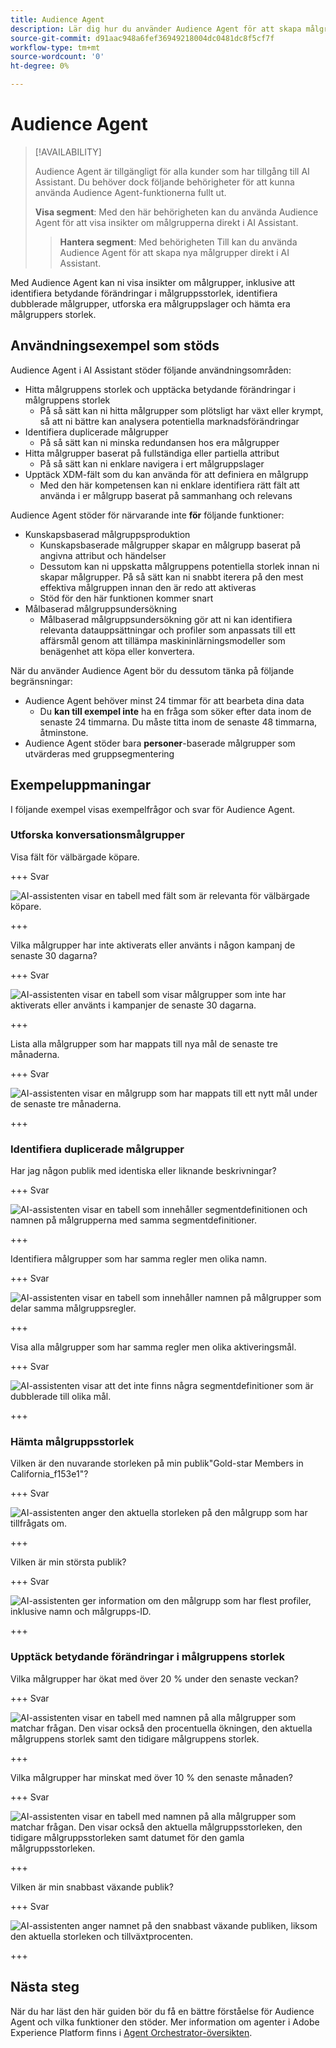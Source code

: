 ```yaml
---
title: Audience Agent
description: Lär dig hur du använder Audience Agent för att skapa målgrupper, visa förändringar av målgrupper, identifiera dubblerade målgrupper och visa målgruppsinsikter.
source-git-commit: d91aac948a6fef36949218004dc0481dc8f5cf7f
workflow-type: tm+mt
source-wordcount: '0'
ht-degree: 0%

---
```



# Audience Agent

>[!AVAILABILITY]
>
>Audience Agent är tillgängligt för alla kunder som har tillgång till AI Assistant. Du behöver dock följande behörigheter för att kunna använda Audience Agent-funktionerna fullt ut.
>
>**Visa segment**: Med den här behörigheten kan du använda Audience Agent för att visa insikter om målgrupperna direkt i AI Assistant.
>>**Hantera segment**: Med behörigheten Till kan du använda Audience Agent för att skapa nya målgrupper direkt i AI Assistant.

Med Audience Agent kan ni visa insikter om målgrupper, inklusive att identifiera betydande förändringar i målgruppsstorlek, identifiera dubblerade målgrupper, utforska era målgruppslager och hämta era målgruppers storlek.

## Användningsexempel som stöds

Audience Agent i AI Assistant stöder följande användningsområden:

- Hitta målgruppens storlek och upptäcka betydande förändringar i målgruppens storlek
   - På så sätt kan ni hitta målgrupper som plötsligt har växt eller krympt, så att ni bättre kan analysera potentiella marknadsförändringar
- Identifiera duplicerade målgrupper
   - På så sätt kan ni minska redundansen hos era målgrupper
- Hitta målgrupper baserat på fullständiga eller partiella attribut
   - På så sätt kan ni enklare navigera i ert målgruppslager
- Upptäck XDM-fält som du kan använda för att definiera en målgrupp
   - Med den här kompetensen kan ni enklare identifiera rätt fält att använda i er målgrupp baserat på sammanhang och relevans

Audience Agent stöder för närvarande inte **för** följande funktioner:

- Kunskapsbaserad målgruppsproduktion
   - Kunskapsbaserade målgrupper skapar en målgrupp baserat på angivna attribut och händelser
   - Dessutom kan ni uppskatta målgruppens potentiella storlek innan ni skapar målgrupper. På så sätt kan ni snabbt iterera på den mest effektiva målgruppen innan den är redo att aktiveras
   - Stöd för den här funktionen kommer snart
- Målbaserad målgruppsundersökning
   - Målbaserad målgruppsundersökning gör att ni kan identifiera relevanta datauppsättningar och profiler som anpassats till ett affärsmål genom att tillämpa maskininlärningsmodeller som benägenhet att köpa eller konvertera.

När du använder Audience Agent bör du dessutom tänka på följande begränsningar:

- Audience Agent behöver minst 24 timmar för att bearbeta dina data
   - Du **kan till exempel inte** ha en fråga som söker efter data inom de senaste 24 timmarna. Du måste titta inom de senaste 48 timmarna, åtminstone.
- Audience Agent stöder bara **personer**-baserade målgrupper som utvärderas med gruppsegmentering

## Exempeluppmaningar

I följande exempel visas exempelfrågor och svar för Audience Agent.

### Utforska konversationsmålgrupper

Visa fält för välbärgade köpare.

+++ Svar

![AI-assistenten visar en tabell med fält som är relevanta för välbärgade köpare.](./images/audience/affluent-buyers.png)

+++

Vilka målgrupper har inte aktiverats eller använts i någon kampanj de senaste 30 dagarna?

+++ Svar

![AI-assistenten visar en tabell som visar målgrupper som inte har aktiverats eller använts i kampanjer de senaste 30 dagarna.](./images/audience/not-activated.png)

+++

Lista alla målgrupper som har mappats till nya mål de senaste tre månaderna.

+++ Svar

![AI-assistenten visar en målgrupp som har mappats till ett nytt mål under de senaste tre månaderna.](./images/audience/new-destination.png)

+++

### Identifiera duplicerade målgrupper

Har jag någon publik med identiska eller liknande beskrivningar?

+++ Svar

![AI-assistenten visar en tabell som innehåller segmentdefinitionen och namnen på målgrupperna med samma segmentdefinitioner.](./images/audience/similar-descriptions.png)

+++

Identifiera målgrupper som har samma regler men olika namn.

+++ Svar

![AI-assistenten visar en tabell som innehåller namnen på målgrupper som delar samma målgruppsregler.](./images/audience/same-rules-different-names.png)

+++

Visa alla målgrupper som har samma regler men olika aktiveringsmål.

+++ Svar

![AI-assistenten visar att det inte finns några segmentdefinitioner som är dubblerade till olika mål.](./images/audience/same-rules-different-destinations.png)

+++

### Hämta målgruppsstorlek

Vilken är den nuvarande storleken på min publik&quot;Gold-star Members in California_f153e1&quot;?

+++ Svar

![AI-assistenten anger den aktuella storleken på den målgrupp som har tillfrågats om.](./images/audience/current-size.png)

+++

Vilken är min största publik?

+++ Svar

![AI-assistenten ger information om den målgrupp som har flest profiler, inklusive namn och målgrupps-ID.](./images/audience/largest-audience.png)

+++

### Upptäck betydande förändringar i målgruppens storlek

Vilka målgrupper har ökat med över 20 % under den senaste veckan?

+++ Svar

![AI-assistenten visar en tabell med namnen på alla målgrupper som matchar frågan. Den visar också den procentuella ökningen, den aktuella målgruppens storlek samt den tidigare målgruppens storlek.](./images/audience/increase-past-week.png)

+++

Vilka målgrupper har minskat med över 10 % den senaste månaden?

+++ Svar

![AI-assistenten visar en tabell med namnen på alla målgrupper som matchar frågan. Den visar också den aktuella målgruppsstorleken, den tidigare målgruppsstorleken samt datumet för den gamla målgruppsstorleken.](./images/audience/decrease-month.png)

+++

Vilken är min snabbast växande publik?

+++ Svar

![AI-assistenten anger namnet på den snabbast växande publiken, liksom den aktuella storleken och tillväxtprocenten.](./images/audience/fastest-growing.png)

+++

## Nästa steg

När du har läst den här guiden bör du få en bättre förståelse för Audience Agent och vilka funktioner den stöder. Mer information om agenter i Adobe Experience Platform finns i [Agent Orchestrator-översikten](./agent-orchestrator.md).
